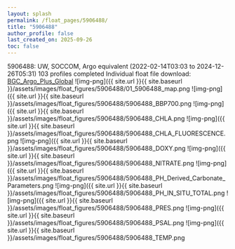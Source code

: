 ```yaml
---
layout: splash
permalink: /float_pages/5906488/
title: "5906488"
author_profile: false
last_created_on: 2025-09-26
toc: false
---
```

 
5906488: UW, SOCCOM, Argo equivalent (2022-02-14T03:03 to 2024-12-26T05:31)
103 profiles completed
Individual float file download: [BGC_Argo_Plus_Global](https://ftp.soest.hawaii.edu/bgc_argo_plus/Individual_Floats/outliers_removed/5906488_Sprof_processed.nc)
![img-png]({{ site.url }}{{ site.baseurl }}/assets/images/float_figures/5906488/01_5906488_map.png
![img-png]({{ site.url }}{{ site.baseurl }}/assets/images/float_figures/5906488/5906488_BBP700.png
![img-png]({{ site.url }}{{ site.baseurl }}/assets/images/float_figures/5906488/5906488_CHLA.png
![img-png]({{ site.url }}{{ site.baseurl }}/assets/images/float_figures/5906488/5906488_CHLA_FLUORESCENCE.png
![img-png]({{ site.url }}{{ site.baseurl }}/assets/images/float_figures/5906488/5906488_DOXY.png
![img-png]({{ site.url }}{{ site.baseurl }}/assets/images/float_figures/5906488/5906488_NITRATE.png
![img-png]({{ site.url }}{{ site.baseurl }}/assets/images/float_figures/5906488/5906488_PH_Derived_Carbonate_Parameters.png
![img-png]({{ site.url }}{{ site.baseurl }}/assets/images/float_figures/5906488/5906488_PH_IN_SITU_TOTAL.png
![img-png]({{ site.url }}{{ site.baseurl }}/assets/images/float_figures/5906488/5906488_PRES.png
![img-png]({{ site.url }}{{ site.baseurl }}/assets/images/float_figures/5906488/5906488_PSAL.png
![img-png]({{ site.url }}{{ site.baseurl }}/assets/images/float_figures/5906488/5906488_TEMP.png

